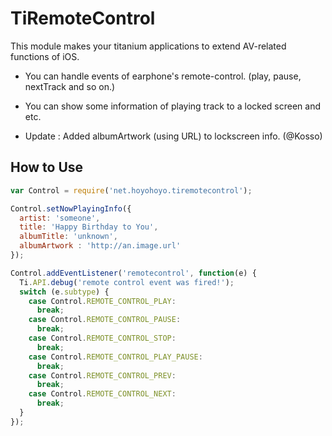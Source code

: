 TiRemoteControl
====

This module makes your titanium applications to extend AV-related functions of iOS.

- You can handle events of earphone's remote-control. (play, pause, nextTrack and so on.)
- You can show some information of playing track to a locked screen and etc.

- Update : Added albumArtwork (using URL) to lockscreen info. (@Kosso)

How to Use
----

```javascript
var Control = require('net.hoyohoyo.tiremotecontrol');

Control.setNowPlayingInfo({
  artist: 'someone',
  title: 'Happy Birthday to You',
  albumTitle: 'unknown',
  albumArtwork : 'http://an.image.url'
});

Control.addEventListener('remotecontrol', function(e) {
  Ti.API.debug('remote control event was fired!');
  switch (e.subtype) {
    case Control.REMOTE_CONTROL_PLAY:
      break;
    case Control.REMOTE_CONTROL_PAUSE:
      break;
    case Control.REMOTE_CONTROL_STOP:
      break;
    case Control.REMOTE_CONTROL_PLAY_PAUSE:
      break;
    case Control.REMOTE_CONTROL_PREV:
      break;
    case Control.REMOTE_CONTROL_NEXT:
      break;
  }
});
```
